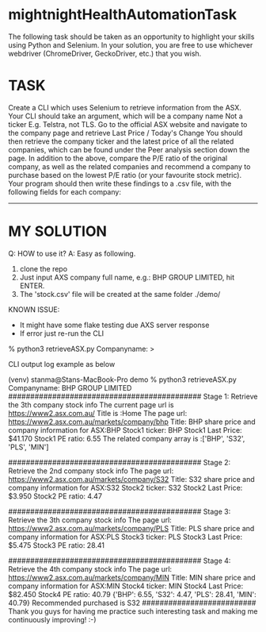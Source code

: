 # mightnightHealthAutomationTask

The following task should be taken as an opportunity to highlight your skills using Python and Selenium. 
In your solution, you are free to use whichever webdriver (ChromeDriver, GeckoDriver, etc.) that you wish.

# TASK
Create a CLI which uses Selenium to retrieve information from the ASX.
Your CLI should take an argument, which will be a company name Not a ticker E.g. Telstra, not TLS.
Go to the official ASX website and navigate to the company page and retrieve Last Price / Today's Change
You should then retrieve the company ticker and the latest price of all the related companies, which can be found under
the Peer analysis section down the page.
In addition to the above, compare the P/E ratio of the original company, as well as the related companies and
recommend a company to purchase based on the lowest P/E ratio (or your favourite stock metric).
Your program should then write these findings to a .csv file, with the following fields for each company:

-------

# MY SOLUTION

Q: HOW to use it?
A: Easy as following. 
  1) clone the repo
  2) Just input AXS company full name, e.g.: BHP GROUP LIMITED, hit ENTER.
  3) The 'stock.csv' file will be created at the same folder ./demo/

KNOWN ISSUE:
 - It might have some flake testing due AXS server response
 - If error just re-run the CLI
 
 
% python3 retrieveASX.py
Companyname: > 

>>>>>>>>>>>>>>>>>>>>>>>>>>>
CLI output log example as below
>>>>>>>>>>>>>>>>>>>>>>>>>>>

(venv) stanma@Stans-MacBook-Pro demo % python3 retrieveASX.py 
Companyname: BHP GROUP LIMITED
############################################
Stage 1: Retrieve the 3th company stock info
The current page url is https://www2.asx.com.au/
Title is :Home
The page url: https://www2.asx.com.au/markets/company/bhp
Title: BHP share price and company information for ASX:BHP
Stock1 ticker: BHP
Stock1 Last Price: $41.170
Stock1 PE ratio: 6.55
The related company array is :['BHP', 'S32', 'PLS', 'MIN']

############################################
Stage 2: Retrieve the 2nd company stock info
The page url: https://www2.asx.com.au/markets/company/S32
Title: S32 share price and company information for ASX:S32
Stock2 ticker: S32
Stock2 Last Price: $3.950
Stock2 PE ratio: 4.47

############################################
Stage 3: Retrieve the 3th company stock info
The page url: https://www2.asx.com.au/markets/company/PLS
Title: PLS share price and company information for ASX:PLS
Stock3 ticker: PLS
Stock3 Last Price: $5.475
Stock3 PE ratio: 28.41

############################################
Stage 4: Retrieve the 4th company stock info
The page url: https://www2.asx.com.au/markets/company/MIN
Title: MIN share price and company information for ASX:MIN
Stock4 ticker: MIN
Stock4 Last Price: $82.450
Stock4 PE ratio: 40.79
{'BHP': 6.55, 'S32': 4.47, 'PLS': 28.41, 'MIN': 40.79}
Recommended purchased is S32
##########################
Thank you guys for having me practice such interesting task and making me continuously improving! :-)

